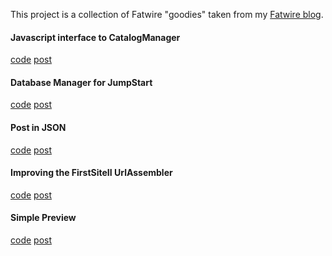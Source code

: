 This project is a collection of Fatwire "goodies" taken 
from my [Fatwire blog](http://www.sciabarra.com/fatwire).

#### Javascript interface to CatalogManager

[code](https://github.com/sciabarra/FatGoodies/tree/master/catalogmanager)
[post](http://www.sciabarra.com/fatwire/2011/02/06/a-javascript-interface-to-catalogmanager/)

#### Database Manager for JumpStart

[code](https://github.com/sciabarra/FatGoodies/tree/master/jsk-dbman)
[post](http://www.sciabarra.com/fatwire/2011/04/07/database-manager-for-jumpstart/)

#### Post in JSON

[code](https://github.com/sciabarra/FatGoodies/tree/master/jsonpost)
[post](http://www.sciabarra.com/fatwire/2011/01/21/create-a-new-asset-using-json-and-jquer/)

#### Improving the FirstSiteII UrlAssembler

[code](https://github.com/sciabarra/FatGoodies/tree/master/assemblerhelper)
[post](http://www.sciabarra.com/fatwire/2011/04/17/improving-the-firstsiteii-url-assembler/)

#### Simple Preview

[code](https://github.com/sciabarra/FatGoodies/tree/master/simplepreview)
[post](http://www.sciabarra.com/fatwire/2011/05/30/customizing-the-preview/)


